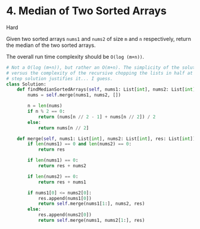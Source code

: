 # 4. Median of Two Sorted Arrays

Hard

Given two sorted arrays `nums1` and `nums2` of size `m` and `n` respectively,
return the median of the two sorted arrays.

The overall run time complexity should be `O(log (m+n))`.

```python
# Not a O(log (m+n)), but rather an O(m+n). The simplicity of the solution
# versus the complexity of the recursive chopping the lists in half at each
# step solution justifies it... I guess.
class Solution:
    def findMedianSortedArrays(self, nums1: List[int], nums2: List[int]) -> float:
        nums = self.merge(nums1, nums2, [])

        n = len(nums)
        if n % 2 == 0:
            return (nums[n // 2 - 1] + nums[n // 2]) / 2
        else:
            return nums[n // 2]

    def merge(self, nums1: List[int], nums2: List[int], res: List[int]) -> List[int]:
        if len(nums1) == 0 and len(nums2) == 0:
            return res

        if len(nums1) == 0:
            return res + nums2

        if len(nums2) == 0:
            return res + nums1

        if nums1[0] <= nums2[0]:
            res.append(nums1[0])
            return self.merge(nums1[1:], nums2, res)
        else:
            res.append(nums2[0])
            return self.merge(nums1, nums2[1:], res)
```
